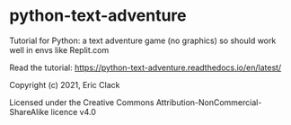 # python-text-adventure
Tutorial for Python: a text adventure game (no graphics) so should work well in envs like Replit.com

Read the tutorial: 
https://python-text-adventure.readthedocs.io/en/latest/

Copyright (c) 2021, Eric Clack

Licensed under the Creative Commons Attribution-NonCommercial-ShareAlike licence v4.0